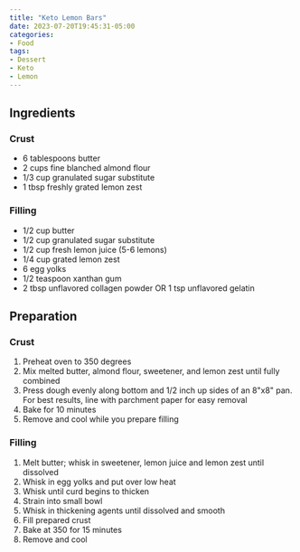 ```yaml
---
title: "Keto Lemon Bars"
date: 2023-07-20T19:45:31-05:00
categories: 
- Food
tags:
- Dessert
- Keto
- Lemon
---
```


## Ingredients
### Crust
* 6 tablespoons butter
* 2 cups fine blanched almond flour
* 1/3 cup granulated sugar substitute
* 1 tbsp freshly grated lemon zest

### Filling
* 1/2 cup butter
* 1/2 cup granulated sugar substitute
* 1/2 cup fresh lemon juice (5-6 lemons)
* 1/4 cup grated lemon zest
* 6 egg yolks
* 1/2 teaspoon xanthan gum
* 2 tbsp unflavored collagen powder OR 1 tsp unflavored gelatin

## Preparation
### Crust
1. Preheat oven to 350 degrees
2. Mix melted butter, almond flour, sweetener, and lemon zest until fully combined
3. Press dough evenly along bottom and 1/2 inch up sides of an 8"x8" pan. For best results, line with parchment paper for easy removal
4. Bake for 10 minutes
5. Remove and cool while you prepare filling

### Filling
1. Melt butter; whisk in sweetener, lemon juice and lemon zest until dissolved
2. Whisk in egg yolks and put over low heat
3. Whisk until curd begins to thicken
4. Strain into small bowl
5. Whisk in thickening agents until dissolved and smooth
6. Fill prepared crust
7. Bake at 350 for 15 minutes
8. Remove and cool